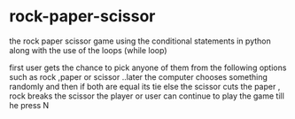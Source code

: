 # rock-paper-scissor

the rock paper scissor game using the conditional statements in python along with the use of the loops (while loop)

first user gets the chance to pick anyone of them from the following options such as rock ,paper or scissor 
..later the computer chooses something randomly and then if both are equal its tie else the scissor cuts the paper , rock breaks the scissor 
the player or user can continue to play the game till he press N 
